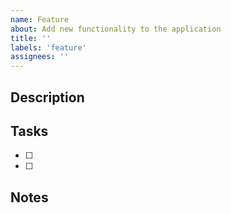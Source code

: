 ```yaml
---
name: Feature
about: Add new functionality to the application
title: ''
labels: 'feature'
assignees: ''
---
```


## Description

## Tasks

- [ ]
- [ ]

## Notes
